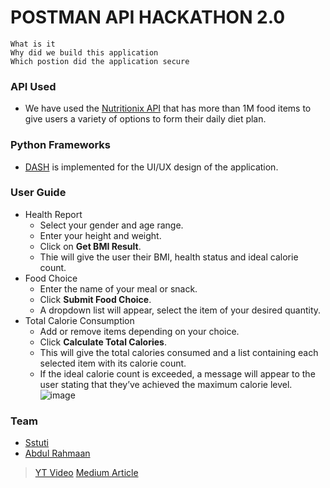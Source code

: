 # POSTMAN API HACKATHON 2.0
	What is it 
	Why did we build this application
	Which postion did the application secure
### API Used
- We have used the [Nutritionix API](https://www.nutritionix.com/database) that has more than 1M food items to give users a variety of options to form their daily diet plan.
### Python Frameworks
- [DASH](https://dash.plotly.com/introduction) is implemented for the UI/UX design of the application.
### User Guide
- Health Report
  - Select your gender and age range.
  - Enter your height and weight.
  - Click on **Get BMI Result**.
  - Thie will give the user their BMI, health status and ideal calorie count.
- Food Choice
  - Enter the name of your meal or snack.
  - Click **Submit Food Choice**.
  - A dropdown list will appear, select the item of your desired quantity. 
- Total Calorie Consumption
  - Add or remove items depending on your choice.
  - Click **Calculate Total Calories**.
  - This will give the total calories consumed and a list containing each selected item with its calorie count.
  - If the ideal calorie count is exceeded, a message will appear to the user stating that they’ve achieved the maximum calorie level.
![image](https://user-images.githubusercontent.com/100038013/216224034-5a435754-ffcf-4f6b-b986-2a477857f375.png)

### Team
- [Sstuti](https://www.github.com/sstuti)
- [Abdul Rahmaan](https://github.com/AbdulRahmaan03)

> [YT Video](https://www.youtube.com/watch?v=yLLdIU5rovU)
> [Medium Article](https://medium.com/@f20200034_26949/daily-calorie-consumption-tracker-using-nutritionix-api-7600f5e1c80b)
